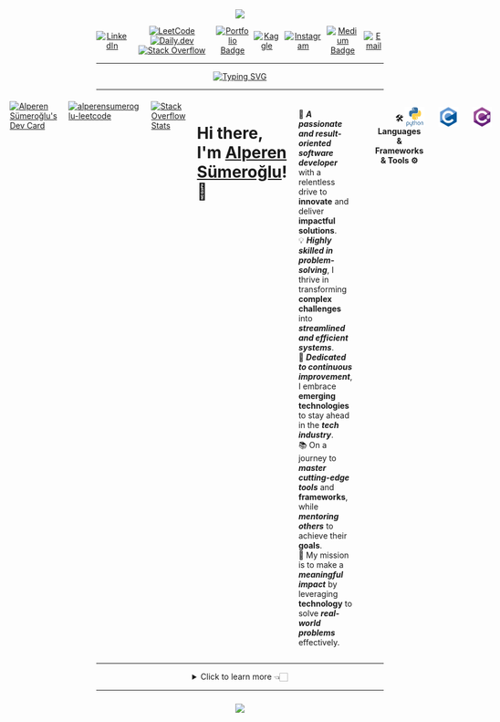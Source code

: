 <div id="header" align="center">
  <img src="https://media.giphy.com/media/SHjOSDkKZ18qOHA5B5/giphy.gif" width="60"/>

  <div id="badges" style="display: flex; justify-content: center; align-items: center; gap: 8px; margin-top: 10px;">
   <a href="https://www.linkedin.com/in/alperensumeroglu">
    <img src="https://img.shields.io/badge/LinkedIn-0077B5?style=for-the-badge&logo=linkedin&logoColor=white" alt="LinkedIn" style="height: 20px;"/>
  </a>
  <a href="https://leetcode.com/alperensumeroglu/">
    <img src="https://img.shields.io/badge/LeetCode-FFA116?style=for-the-badge&logo=leetcode&logoColor=white" alt="LeetCode" style="height: 20px;/>
  </a>
  <a href="https://app.daily.dev/alperensumeroglu">
  <img src="https://img.shields.io/badge/Daily.dev-121212?style=for-the-badge&logo=daily.dev&logoColor=white" alt="Daily.dev" style="height: 20px;/>
  </a>
 <a href="https://stackoverflow.com/users/29701785/alperen-sümeroğlu">
  <img src="https://img.shields.io/badge/Stack%20Overflow-F58025?style=for-the-badge&logo=stackoverflow&logoColor=white" alt="Stack Overflow" style="height: 20px;"/>
  </a>
  <a href="https://www.linkedin.com/in/alperensumeroglu">
     <img src="https://img.shields.io/badge/Portfolio-FF5722?style=for-the-badge&logo=todoist&logoColor=white" alt="Portfolio Badge" style="height: 20px;"/>
  </a>
  <a href="https://www.kaggle.com/alperensmerolu">
        <img src="https://img.shields.io/badge/Kaggle-20BEFF?style=for-the-badge&logo=kaggle&logoColor=white" alt="Kaggle" style="height: 20px;"/>
  </a>
  <a href="https://www.instagram.com/alperen_sumeroglu/">
    <img src="https://img.shields.io/badge/Instagram-E4405F?style=for-the-badge&logo=instagram&logoColor=white" alt="Instagram" style="height: 20px;"/>
  </a>
  <a href="https://medium.com/@alperensumeroglu">
    <img src="https://img.shields.io/badge/MEDIUM-black?style=flat&logo=medium&logoColor=white" alt="Medium Badge" style="height: 20px; width: 80px;"/>
  </a>
  <a href="mailto:alperensumeroglu@gmail.com">
   <img src="https://img.shields.io/badge/Email-D14836?style=for-the-badge&logo=gmail&logoColor=white" alt="Email" style="height: 20px;"/>
  </a>
</div>

  </div>
</div>

---

<p align="center">
<a href="https://www.linkedin.com/in/alperensumeroglu">
    <img src="https://readme-typing-svg.demolab.com?font=Georgia&size=14&duration=2000&pause=100&multiline=true&width=600&height=60&lines=Alperen+Sümeroğlu;Data+Scientist+%7C+Machine+Learning+Engineer+%7C+Computer+Engineering+Student;Artificial+Intelligence+%7C+Deep+Learning+%7C+Natural+Language+Processing&color=1E90FF" alt="Typing SVG" />
</a>
</p>

---

<div style="display: flex; justify-content: center; align-items: flex-start; gap: 20px; margin-top: 20px;">
  <!-- Daily.dev card -->
  <a href="https://app.daily.dev/alperensumeroglu">
    <img src="https://api.daily.dev/devcards/v2/AdGr8J8AzXW7kvWDM87LO.png?type=wide&r=hez" width="320" alt="Alperen Sümeroğlu's Dev Card"/>
</a>

<!-- LeetCode Stats Card -->
<a href="https://leetcode.com/u/alperensumeroglu/" target="_blank">
    <img src="https://leetcard.jacoblin.cool/alperensumeroglu?theme=dark&font=Karma&ext=heatmap" alt="alperensumeroglu-leetcode" width="260" />
</a>
<a href="https://stackoverflow.com/users/29701785/alperen-s%C3%BCmero%C4%9Flu">
    <img src="https://stackoverflow-badge.herokuapp.com/stackoverflow?username=29701785&period=year&theme=dark&layout=full" alt="Stack Overflow Stats" width="330">
</a>

<h1>  Hi there, I'm <a target="_blank" href="https://www.linkedin.com/in/alperensumeroglu/">Alperen Sümeroğlu</a>! 👋  </h1>  

🌟 **_A passionate and result-oriented software developer_** with a relentless drive to **innovate** and deliver **impactful solutions**.  
💡 **_Highly skilled in problem-solving_**, I thrive in transforming **complex challenges** into **_streamlined and efficient systems_**.  
🚀 **_Dedicated to continuous improvement_**, I embrace **emerging technologies** to stay ahead in the **_tech industry_**.  
📚 On a journey to **_master cutting-edge tools_** and **frameworks**, while **_mentoring others_** to achieve their **goals**.  
🎯 My mission is to make a **_meaningful impact_** by leveraging **technology** to solve **_real-world problems_** effectively.

---

<!-- Languages and Tools Section -->
<div>
  <h3 align="center" style="font-size: 14px;">🛠️ Languages & Frameworks & Tools ⚙️</h3>
</div>
  <div align="center" style="display: flex; justify-content: center; gap: 10px; margin-top: 10px;">
    <img src="https://github.com/devicons/devicon/blob/master/icons/python/python-original-wordmark.svg" title="Python" alt="Python" width="35" height="35"/>&nbsp;
    <img src="https://github.com/devicons/devicon/blob/master/icons/c/c-original.svg" title="C" alt="C" width="35" height="35"/>&nbsp;
    <img src="https://github.com/devicons/devicon/blob/master/icons/csharp/csharp-original.svg" title="C#" alt="C#" width="35" height="35"/>&nbsp;
  </div>
</div>

---

<details align="center">
  <summary>Click to learn more 👈🏻</summary>
   <p>
    
  <!-- My Stats Section -->
<div style="text-align: center; margin-top: 20px;">
  <h3 style="font-size: 18px; margin-bottom: 10px;">🔥 My Stats 🔥</h3>
  
  <!-- GitHub Stats -->
  <img align="center" src="https://github-readme-stats.vercel.app/api?username=alperensumeroglu&hide=stars&count_private=true&show_icons=true&theme=tokyonight&border_radius=20" alt="GitHub Stats" style="width: 225px;"/>

  <!-- Most Used Languages -->
  <img align="center" src="https://github-readme-stats.vercel.app/api/top-langs/?username=alperensumeroglu&layout=compact&show_icons=true&theme=tokyonight&border_radius=20" alt="Most Used Languages" style="width: 225px;"/>

  <!-- Snake Animation -->
  <img align="center" src="https://github.com/alperensumeroglu/alperensumeroglu/blob/main/github-contribution-grid-snake-dark.svg" alt="Contribution Snake" style="width: 385px;"/>

  <!-- Profile Views -->
  <p align="center" style="margin-top: 20px;">
    <img src="https://komarev.com/ghpvc/?username=alperensumeroglu&label=Profile%20views&color=0e75b6&style=flat" alt="Profile Views" style="width: 100px;"/>
  </p>

  <!-- GitHub Streak Stats -->
  <p align="center">
    <img src="https://streak-stats.demolab.com/?user=alperensumeroglu&theme=algolia" alt="GitHub Streak Stats" width="300" />
  </p>
</div>

</p>
</details>

---

<h3 align="center">
    <a href="https://www.linkedin.com/in/alperensumeroglu/" target="_blank" style="text-decoration: none; color: inherit;">
        <img src="https://readme-typing-svg.herokuapp.com/?font=Righteous&size=25&center=true&vCenter=true&width=500&height=70&duration=4000&lines=Thanks+for+visiting!+✌️;+Shoot+me+a+message+on+Linkedin!;I'm+always+down+to+collab+:)">
    </a>
</h3>









